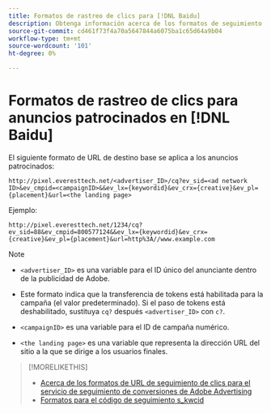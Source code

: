 ```yaml
---
title: Formatos de rastreo de clics para [!DNL Baidu]
description: Obtenga información acerca de los formatos de seguimiento de clics para [!DNL Baidu] cuentas.
source-git-commit: cd461f73f4a70a5647844a6075ba1c65d64a9b04
workflow-type: tm+mt
source-wordcount: '101'
ht-degree: 0%

---
```


# Formatos de rastreo de clics para anuncios patrocinados en [!DNL Baidu]

El siguiente formato de URL de destino base se aplica a los anuncios patrocinados:

`http://pixel.everesttech.net/<advertiser_ID>/cq?ev_sid=<ad network ID>&ev_cmpid=<campaignID>&&ev_lx={keywordid}&ev_crx={creative}&ev_pl={placement}&url=<the landing page>`

Ejemplo:

`http://pixel.everesttech.net/1234/cq?ev_sid=88&ev_cmpid=800577124&&ev_lx={keywordid}&ev_crx={creative}&ev_pl={placement}&url=http%3A//www.example.com`

>[!NOTE]
>
>* `<advertiser_ID>` es una variable para el ID único del anunciante dentro de la publicidad de Adobe.
>
>* Este formato indica que la transferencia de tokens está habilitada para la campaña (el valor predeterminado). Si el paso de tokens está deshabilitado, sustituya `cq?` después `<advertiser_ID>` con `c?`.
>
>* `<campaignID>` es una variable para el ID de campaña numérico.
>
>* `<the landing page>` es una variable que representa la dirección URL del sitio a la que se dirige a los usuarios finales.


>[!MORELIKETHIS]
>
>* [Acerca de los formatos de URL de seguimiento de clics para el servicio de seguimiento de conversiones de Adobe Advertising](formats-click-tracking-about.md)
>* [Formatos para el código de seguimiento s\_kwcid](skwcid-tracking-parameter.md)

